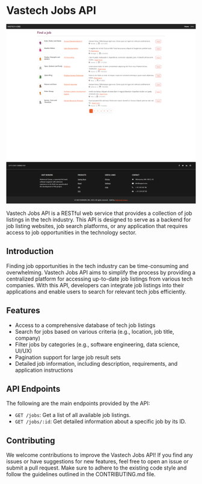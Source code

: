 # Vastech Jobs API


![Vastech Jobs API](https://github.com/MahmoudAhmadOsman/vastech-jobs-api/blob/master/public/assets/images/vastech-job-listing.png)

Vastech Jobs API is a RESTful web service that provides a collection of job listings in the tech industry. This API is designed to serve as a backend for job listing websites, job search platforms, or any application that requires access to job opportunities in the technology sector.

## Introduction

Finding job opportunities in the tech industry can be time-consuming and overwhelming. Vastech Jobs API aims to simplify the process by providing a centralized platform for accessing up-to-date job listings from various tech companies. With this API, developers can integrate job listings into their applications and enable users to search for relevant tech jobs efficiently.

## Features

- Access to a comprehensive database of tech job listings
- Search for jobs based on various criteria (e.g., location, job title, company)
- Filter jobs by categories (e.g., software engineering, data science, UI/UX)
- Pagination support for large job result sets
- Detailed job information, including description, requirements, and application instructions
 


## API Endpoints

The following are the main endpoints provided by the API:

- `GET /jobs`: Get a list of all available job listings.
- `GET /jobs/:id`: Get detailed information about a specific job by its ID.
 

 

## Contributing

We welcome contributions to improve the Vastech Jobs API! If you find any issues or have suggestions for new features, feel free to open an issue or submit a pull request. Make sure to adhere to the existing code style and follow the guidelines outlined in the CONTRIBUTING.md file.
